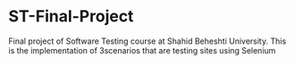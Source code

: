 # ST-Final-Project
Final project of Software Testing course at Shahid Beheshti University. This is the implementation of 3scenarios that are testing sites using Selenium
